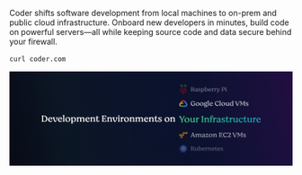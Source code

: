 Coder shifts software development from local machines to on-prem and public cloud infrastructure. Onboard new developers in minutes, build code on powerful servers—all while keeping source code and data secure behind your firewall.

```bash
curl coder.com
```

![Develop environments on your infrastructure](https://github.com/coder/.github/blob/main/hero.jpeg?raw=true)
